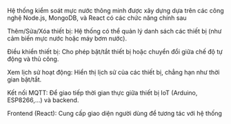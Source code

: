 Hệ thống kiểm soát mực nước thông minh được xây dựng dựa trên các công nghệ Node.js, MongoDB, và React có các chức năng chính sau

Thêm/Sửa/Xóa thiết bị: Hệ thống có thể quản lý danh sách các thiết bị (như cảm biến mực nước hoặc máy bơm nước).

Điều khiển thiết bị: Cho phép bật/tắt thiết bị hoặc chuyển đổi giữa chế độ tự động và thủ công.

Xem lịch sử hoạt động: Hiển thị lịch sử của các thiết bị, chẳng hạn như thời gian bật/tắt.

Kết nối MQTT: Để giao tiếp thời gian thực giữa thiết bị IoT (Arduino, ESP8266,...) và backend.

Frontend (React): Cung cấp giao diện người dùng để tương tác với hệ thống

